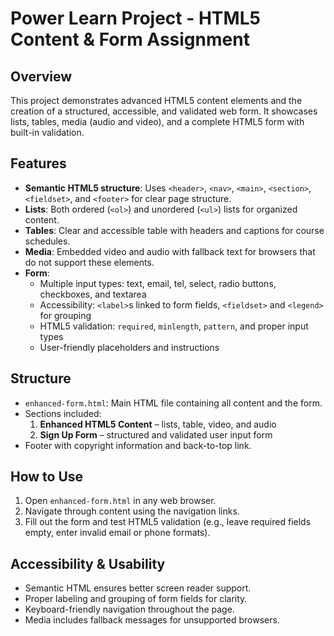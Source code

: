 # Power Learn Project - HTML5 Content & Form Assignment

## Overview
This project demonstrates advanced HTML5 content elements and the creation of a structured, accessible, and validated web form. It showcases lists, tables, media (audio and video), and a complete HTML5 form with built-in validation.

## Features
- **Semantic HTML5 structure**: Uses `<header>`, `<nav>`, `<main>`, `<section>`, `<fieldset>`, and `<footer>` for clear page structure.
- **Lists**: Both ordered (`<ol>`) and unordered (`<ul>`) lists for organized content.
- **Tables**: Clear and accessible table with headers and captions for course schedules.
- **Media**: Embedded video and audio with fallback text for browsers that do not support these elements.
- **Form**:  
  - Multiple input types: text, email, tel, select, radio buttons, checkboxes, and textarea  
  - Accessibility: `<label>`s linked to form fields, `<fieldset>` and `<legend>` for grouping  
  - HTML5 validation: `required`, `minlength`, `pattern`, and proper input types  
  - User-friendly placeholders and instructions

## Structure
- `enhanced-form.html`: Main HTML file containing all content and the form.
- Sections included:  
  1. **Enhanced HTML5 Content** – lists, table, video, and audio  
  2. **Sign Up Form** – structured and validated user input form  
- Footer with copyright information and back-to-top link.

## How to Use
1. Open `enhanced-form.html` in any web browser.
2. Navigate through content using the navigation links.
3. Fill out the form and test HTML5 validation (e.g., leave required fields empty, enter invalid email or phone formats).

## Accessibility & Usability
- Semantic HTML ensures better screen reader support.
- Proper labeling and grouping of form fields for clarity.
- Keyboard-friendly navigation throughout the page.
- Media includes fallback messages for unsupported browsers.


